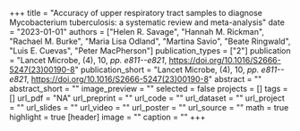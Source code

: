 +++
title = "Accuracy of upper respiratory tract samples to diagnose Mycobacterium tuberculosis: a systematic review and meta-analysis"
date = "2023-01-01"
authors = ["Helen R. Savage", "Hannah M. Rickman", "Rachael M. Burke", "Maria Lisa Odland", "Martina Savio", "Beate Ringwald", "Luis E. Cuevas", "Peter MacPherson"]
publication_types = ["2"]
publication = "Lancet Microbe, (4), 10, _pp. e811--e821_, https://doi.org/10.1016/S2666-5247(23)00190-8"
publication_short = "Lancet Microbe, (4), 10, _pp. e811--e821_, https://doi.org/10.1016/S2666-5247(23)00190-8"
abstract = ""
abstract_short = ""
image_preview = ""
selected = false
projects = []
tags = []
url_pdf = "NA"
url_preprint = ""
url_code = ""
url_dataset = ""
url_project = ""
url_slides = ""
url_video = ""
url_poster = ""
url_source = ""
math = true
highlight = true
[header]
image = ""
caption = ""
+++
